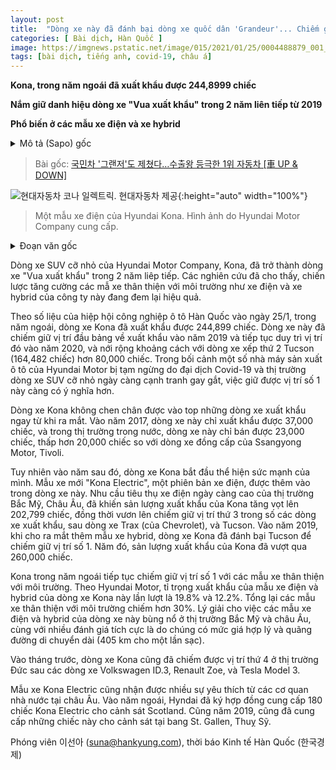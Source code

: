 ```yaml
---
layout: post
title:  "Dòng xe này đã đánh bại dòng xe quốc dân 'Grandeur'... Chiếm giữ vị trí số 1 về xuất khẩu xe [車 UP & DOWN]"
categories: [ Bài dịch, Hàn Quốc ]
image: https://imgnews.pstatic.net/image/015/2021/01/25/0004488879_001_20210125161132377.jpg
tags: [bài dịch, tiếng anh, covid-19, châu á]
---
```


<p><strong>Kona, trong năm ngoái đã xuất khẩu được 244,8999 chiếc</strong></p>
<p><strong>Nắm giữ danh hiệu dòng xe "Vua xuất khẩu" trong 2 năm liên tiếp từ 2019</strong></p>
<p><strong>Phổ biến ở các mẫu xe điện và xe hybrid</strong></p>

<details>
  <summary>Mô tả (Sapo) gốc</summary>
  <p>코나, 지난해 수출량 24만4899대</p>
  <p>2019년 이어 2년 연속 '수출왕'</p>
  <p>전기차·하이브리드 라인업 인기</p>
</details>

> Bài gốc: [국민차 '그랜저'도 제쳤다…수출왕 등극한 1위 자동차 [車 UP & DOWN]](https://n.news.naver.com/article/015/0004488879)

![현대자동차 코나 일렉트릭. 현대자동차 제공](https://imgnews.pstatic.net/image/015/2021/01/25/0004488879_001_20210125161132377.jpg){:height="auto" width="100%"}
> Một mẫu xe điện của Hyundai Kona. Hình ảnh do Hyundai Motor Company cung cấp.

<details>
  <summary>Đoạn văn gốc</summary>
  <p>현대자동차의 소형 스포츠유틸리티차량(SUV) 코나가 2년 연속 '수출왕' 자리에 올랐다. 전기차, 하이브리드 등 친환경 차량 라인업을 강화한 전략이 빛을 봤다는 분석이다.</p>
  <p>25일 한국자동차산업협회에 따르면 코나는 지난해 24만4899대가 수출됐다. 지난해 첫 수출 1위를 달성한 데 이어 올해도 최정상에 올랐다. 2위를 기록한 '수출강자' 투싼(16만4482대)과도 8만대 이상 격차를 벌렸다. 지난해 신종 코로나바이러스 감염증(코로나19)으로 인한 일시적 생산 중단, 소형 SUV 시장의 경쟁 심화 속에서도 1위를 지킨 것은 의미 있다는 평가가 나온다.</p>
  <p>코나가 처음부터 '톱 반열'에 든 것은 아니다. 2017년 출시된 코나는 그 해 수출량이 3만7000대에 그쳤다. 내수는 2만3000여대로 동급 모델인 쌍용자동차 티볼리에 2만대가량 뒤졌다.</p>
  <p>코나가 강세를 보이기 시작한 건 그 이듬해부터다. 코나의 전기차 버전인 '코나 일렉트릭'을 라인업에 추가하면서다. 북미, 유럽 지역에서 전기차 수요가 늘어나는 데 힘입어 코나의 수출량은 20만2779대까지 급증했다. 모델별 순위도 트랙스, 투싼에 이어 3위로 발돋움했다. 하이브리드 모델을 출시한 2019년에는 투싼을 제치고 첫 1위를 기록했다. 코나의 수출량은 그 해 26만 대를 넘어섰다.</p>
  <p>코나는 지난해에도 친환경 라인업을 앞세워 1위를 유지했다. 현대차에 따르면 코나 수출 물량 가운데 전기차 비중은 19.8%, 하이브리드는 12.2%다. 친환경차가 차지하는 비중이 30%를 넘는다. 북미, 유럽 등에서 친환경차 열풍이 불고 있는 데다 합리적 가격, 긴 주행거리(405㎞) 등이 호평을 받고 있다는 설명이다.</p>
  <p>지난달에는 독일에서 폭스바겐 ID.3, 르노 조에, 테슬라 모델3에 이어 가장 많이 팔린 전기차 4위에 오르기도 했다.</p>
  <p>코나 일렉트릭은 유럽 공공기관에서도 러브콜을 받고 있다. 현대차는 지난해 스코틀랜드 경찰에 코나 일렉트릭 180여대를 공급하는 계약을 맺었다. 2019년에는 스위스 장크트갈렌주 경찰에도 관용 차량으로 코나 일렉트릭을 공급했다.</p>
</details>

Dòng xe SUV cỡ nhỏ của Hyundai Motor Company, Kona, đã trở thành dòng xe "Vua xuất khẩu" trong 2 năm liêp tiếp. Các nghiên cứu đã cho thấy, chiến lược tăng cường các mẫ xe thân thiện với môi trường như xe điện và xe hybrid của công ty này đang đem lại hiệu quả.

Theo số liệu của hiệp hội công nghiệp ô tô Hàn Quốc vào ngày 25/1, trong năm ngoái, dòng xe Kona đã xuất khẩu được 244,899 chiếc. Dòng xe này đã chiếm giữ vị trí đầu bảng về xuất khẩu vào năm 2019 và tiếp tục duy trì vị trí đó vào năm 2020, và nới rộng khoảng cách với dòng xe xếp thứ 2 Tucson (164,482 chiếc) hơn 80,000 chiếc. Trong bối cảnh một số nhà máy sản xuất ô tô của Hyundai Motor bị tạm ngừng do đại dịch Covid-19 và thị trường dòng xe SUV cỡ nhỏ ngày càng cạnh tranh gay gắt, việc giữ được vị trí số 1 này càng có ý nghĩa hơn.

Dòng xe Kona không chen chân được vào top những dòng xe xuất khẩu ngay từ khi ra mắt. Vào năm 2017, dòng xe này chỉ xuất khẩu được 37,000 chiếc, và trong thị trường trong nước, dòng xe này chỉ bán được 23,000 chiếc, thấp hơn 20,000 chiếc so với dòng xe đồng cấp của Ssangyong Motor, Tivoli.

Tuy nhiên vào năm sau đó, dòng xe Kona bắt đầu thể hiện sức mạnh của mình. Mẫu xe mới "Kona Electric", một phiên bản xe điện, được thêm vào trong dòng xe này. Nhu cầu tiêu thụ xe điện ngày càng cao của thị trường Bắc Mỹ, Châu Âu, đã khiến sản lượng xuất khẩu của Kona tăng vọt lên 202,799 chiếc, đồng thời vươn lên chiếm giữ vị trí thứ 3 trong số các dòng xe xuất khẩu, sau dòng xe Trax (của Chevrolet), và Tucson. Vào năm 2019, khi cho ra mắt thêm mẫu xe hybrid, dòng xe Kona đã đánh bại Tucson để chiếm giữ vị trí số 1. Năm đó, sản lượng xuất khẩu của Kona đã vượt qua 260,000 chiếc.

Kona trong năm ngoái tiếp tục chiếm giữ vị trí số 1 với các mẫu xe thân thiện với môi trường. Theo Hyundai Motor, tỉ trọng xuất khẩu của mẫu xe điện và hybrid của dòng xe Kona này lần lượt là 19.8% và 12.2%. Tổng lại các mẫu xe thân thiện với môi trường chiếm hơn 30%. Lý giải cho việc các mẫu xe điện và hybrid của dòng xe này bùng nổ ở thị trường Bắc Mỹ và châu Âu, cùng với nhiều đánh giá tích cực là do chúng có mức giá hợp lý và quãng đường di chuyển dài (405 km cho một lần sạc).

Vào tháng trước, dòng xe Kona cũng đã chiếm được vị trí thứ 4 ở thị trường Đức sau các dòng xe Volkswagen ID.3, Renault Zoe, và Tesla Model 3.

Mẫu xe Kona Electric cũng nhận được nhiều sự yêu thích từ các cơ quan nhà nước tại châu Âu. Vào năm ngoái, Hyndai đã ký hợp đồng cung cấp 180 chiếc Kona Electric cho cảnh sát Scotland. Cũng năm 2019, cũng đã cung cấp những chiếc này cho cảnh sát tại bang St. Gallen, Thuỵ Sỹ.

Phóng viên 이선아 (suna@hankyung.com), thời báo Kinh tế Hàn Quốc (한국경제)